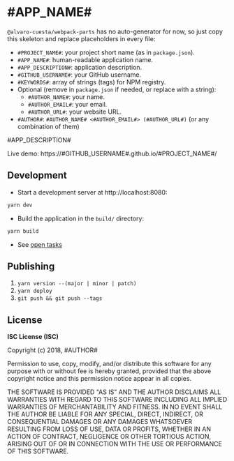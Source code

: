 # #APP_NAME#

`@alvaro-cuesta/webpack-parts` has no auto-generator for now, so just copy
this skeleton and replace placeholders in every file:

- `#PROJECT_NAME#`: your project short name (as in `package.json`).
- `#APP_NAME#`: human-readable application name.
- `#APP_DESCRIPTION#`: application description.
- `#GITHUB_USERNAME#`: your GitHub username.
- `#KEYWORDS#`: array of strings (tags) for NPM registry.
- Optional (remove in `package.json` if needed, or replace with a string):
  - `#AUTHOR_NAME#`: your name.
  - `#AUTHOR_EMAIL#`: your email.
  - `#AUTHOR_URL#`: your website URL.
- `#AUTHOR#`: `#AUTHOR_NAME# <#AUTHOR_EMAIL#> (#AUTHOR_URL#)` (or any combination of them)

#APP_DESCRIPTION#

Live demo: https://#GITHUB_USERNAME#.github.io/#PROJECT_NAME#/

## Development

- Start a development server at http://localhost:8080:

```sh
yarn dev
```

- Build the application in the `build/` directory:

```sh
yarn build
```

- See [open tasks](TODO.md)

## Publishing

1. `yarn version --(major | minor | patch)`
2. `yarn deploy`
3. `git push && git push --tags`

## License

**ISC License (ISC)**

Copyright (c) 2018, #AUTHOR#

Permission to use, copy, modify, and/or distribute this software for any purpose with or without fee is hereby granted, provided that the above copyright notice and this permission notice appear in all copies.

THE SOFTWARE IS PROVIDED "AS IS" AND THE AUTHOR DISCLAIMS ALL WARRANTIES WITH REGARD TO THIS SOFTWARE INCLUDING ALL IMPLIED WARRANTIES OF MERCHANTABILITY AND FITNESS. IN NO EVENT SHALL THE AUTHOR BE LIABLE FOR ANY SPECIAL, DIRECT, INDIRECT, OR CONSEQUENTIAL DAMAGES OR ANY DAMAGES WHATSOEVER RESULTING FROM LOSS OF USE, DATA OR PROFITS, WHETHER IN AN ACTION OF CONTRACT, NEGLIGENCE OR OTHER TORTIOUS ACTION, ARISING OUT OF OR IN CONNECTION WITH THE USE OR PERFORMANCE OF THIS SOFTWARE.
